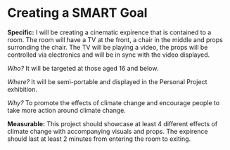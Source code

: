 # Creating a SMART Goal

**Specific:** I will be creating a cinematic expirence that is contained to a room. The room will have a TV at the front, a chair in the middle and props surronding the chair. The TV will be playing a video, the props will be controlled via electronics and will be in sync with the video displayed. 

_Who?_ It will be targeted at those aged 16 and below. 

_Where?_ It will be semi-portable and displayed in the Personal Project exhibition.

_Why?_ To promote the effects of climate change and encourage people to take more action around climate change.

**Measurable:** This project should showcase at least 4 different effects of climate change with accompanying visuals and props. The expirence should last at least 2 minutes from entering the room to exiting. 

